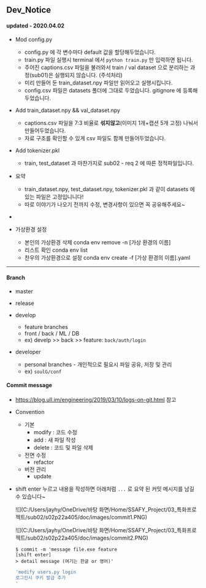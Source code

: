 ## Dev_Notice

#### updated - 2020.04.02

- Mod config.py
  - config.py 에 각 변수마다 default 값을 할당해두었습니다.
  - train.py 파일 실행시 terminal 에서 `python train.py` 만 입력하면 됩니다. 
  - 주어진 captions.csv 파일을 불러와서 train / val dataset 으로 분리하는 과정(sub01)은 실행되지 않습니다. (주석처리)
  - 미리 만들어 둔 train_dataset.npy 파일만 읽어오고 실행시킵니다.
  - config.csv 파일은 datasets 폴더에 그대로 두었습니다. gitignore 에 등록해두었습니다.

- Add train_dataset.npy && val_dataset.npy 
  - captions.csv 파일을 7:3 비율로 **섞지않고**(이미지 1개+캡션 5개 고정) 나눠서 만들어두었습니다. 
  - 자료 구조를 확인할 수 있게 csv 파일도 함께 만들어두었습니다.

- Add tokenizer.pkl
  - train, test_dataset 과 마찬가지로 sub02 - req 2 에 따른 정적파일입니다. 
- 요약
  - train_dataset.npy, test_dataset.npy, tokenizer.pkl 과 같이 datasets 에 있는 파일은 고정입니니다!
  - 따로 이야기가 나오기 전까지 수정, 변경사항이 있으면 꼭 공유해주세요~

+

- 가상환경 설정

  - 본인의 가상환경 삭제
    conda env remove -n [가상 환경의 이름]
  - 리스트 확인
    conda env list
  - 찬우의 가상환경으로 설정
    conda env create -f [가상 환경의 이름].yaml

  

---



#### Branch

- master 

- release

- develop  
  - feature branches
  - front / back / ML / DB 
  - ex) develp >> back >> feature: `back/auth/login`

- developer
  - personal branches - 개인적으로 필요시 파일 공유, 저장 및 관리 
  - ex) `soulG/conf`



#### Commit message

- https://blog.ull.im/engineering/2019/03/10/logs-on-git.html 참고

- Convention 

  - 기본
    - modify  : 코드 수정
    - add  : 새 파일 작성
    - delete : 코드 및 파일 삭제
  - 전면 수정
    - refactor  
  - 버전 관리
    - update

- shift enter 누르고 내용을 작성하면 아래처럼 `...` 로 요약 된 커밋 메시지를 남길 수 있습니다~

  ![](C:/Users/jayhy/OneDrive/바탕 화면/Home/SSAFY_Project/03_특화프로젝트/sub02/s02p22a405/doc/images/commit1.PNG)

  ![](C:/Users/jayhy/OneDrive/바탕 화면/Home/SSAFY_Project/03_특화프로젝트/sub02/s02p22a405/doc/images/commit2.PNG)

  ```
  $ commit -m 'message file.exe feature
  [shift enter]
  > detail message (여기는 한글 or 영어)'
  ```

  ```bash
  'modify users.py login  
  로그인시 쿠키 발급 추가
  '
  ```

